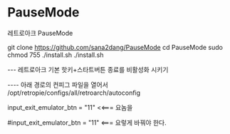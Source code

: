 # PauseMode
레트로아크 PauseMode

git clone https://github.com/sana2dang/PauseMode
cd PauseMode
sudo chmod 755 ./install.sh
./install.sh


--- 레트로아크 기본 핫키+스타트버튼 종료를 비활성화 시키기

---- 아래 경로의 컨피그 파일을 열어서
/opt/retropie/configs/all/retroarch/autoconfig

input_exit_emulator_btn = "11"   <<=== 요놈을

#input_exit_emulator_btn = "11"   <=== 요렇게 바꿔야 한다.

